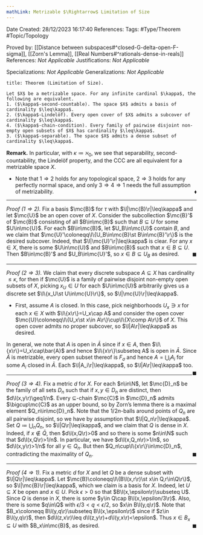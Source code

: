 ```yaml
---
mathLink: Metrizable $\Rightarrow$ Limitation of Size
---
```


<div class="topSpace"></div>

Date Created: 28/12/2023 16:17:40
References:
Tags: #Type/Theorem #Topic/Topology

Proved by: [[Distance between subspaces#^closed-G-delta-open-F-sigma]], [[Zorn's Lemma]], [[Real Numbers#^rationals-dense-in-reals]]
References: <i>Not Applicable</i>
Justifications: <i>Not Applicable</i>

Specializations: <i>Not Applicable</i>
Generalizations: <i>Not Applicable</i>

``` ad-Theorem
title: Theorem (Limitation of Size).

Let $X$ be a metrizable space. For any infinite cardinal $\kappa$, the following are equivalent.
1. ($\kappa$-second-countable). The space $X$ admits a basis of cardinality $\leq\kappa$.
2. ($\kappa$-Lindelöf). Every open cover of $X$ admits a subcover of cardinality $\leq\kappa$.
4. ($\kappa$-chain-condition). Every family of pairwise disjoint non-empty open subsets of $X$ has cardinality $\leq\kappa$.
3. ($\kappa$-separable). The space $X$ admits a dense subset of cardinality $\leq\kappa$.

```

<b>Remark.</b> In particular, with $\kappa\coloneqq\aleph_0$, we see that separability, second-countability, the Lindelöf property, and the CCC are all equivalent for a metrizable space $X$.
* Note that $1\Rightarrow2$ holds for any topological space, $2\Rightarrow3$ holds for any perfectly normal space, and only $3\Rightarrow4\Rightarrow1$ needs the full assumption of metrizability.<span style="float:right;">$\blacklozenge$</span>

---

<i>Proof $(1\Rightarrow2)$.</i> Fix a basis $\mc{B}$ for $\tau$ with $\l|\mc{B}\r|\leq\kappa$ and let $\mc{U}$ be an open cover of $X$. Consider the subcollection $\mc{B}'$ of $\mc{B}$ consisting of all $B\in\mc{B}$ such that $B\subseteq U$ for some $U\in\mc{U}$. For each $B\in\mc{B}$, let $U_B\in\mc{U}$ contain $B$, and we claim that $\mc{U}'\coloneqq\l\{U_B\in\mc{B}\st B\in\mc{B}'\r\}$ is the desired subcover. Indeed, that $\l|\mc{U}'\r|\leq\kappa$ is clear. For any $x\in X$, there is some $U\in\mc{U}$ and $B\in\mc{B}$ such that $x\in B\subseteq U$. Then $B\in\mc{B}'$ and $U_B\in\mc{U}'$, so $x\in B\subseteq U_B$ as desired.<span style="float:right;">$\blacksquare$</span>

---


<i>Proof $(2\Rightarrow3)$.</i> We claim that every discrete subspace $A\subseteq X$ has cardinality $\leq\kappa$, for then if $\mc{U}$ is a family of pairwise disjoint non-empty open subsets of $X$, picking $x_U\in U$ for each $U\in\mc{U}$ arbitrarily gives us a discrete set $\l\{x_U\st U\in\mc{U}\r\}$, so $\l|\mc{U}\r|\leq\kappa$.
* First, assume $A$ is closed. In this case, pick neighborhoods $U_x\ni x$ for each $x\in X$ with $\l\{x\r\}=U_x\cap A$ and consider the open cover $\mc{U}\coloneqq\l\{U_x\st x\in A\r\}\cup\l\{X\comp A\r\}$ of $X$. This open cover admits no proper subcover, so $\l|A\r|\leq\kappa$ as desired.

In general, we note that $A$ is open in $\bar{A}$ since if $x\in A$, then $\l\{x\r\}=U_x\cap\bar{A}$ and hence $\l\{x\r\}\subseteq A$ is open in $\bar{A}$. Since $\bar{A}$ is metrizable, every open subset thereof is $F_\sigma$ and hence $A=\bigcup_iA_i$ for some $A_i$ closed in $\bar{A}$. Each $\l|A_i\r|\leq\kappa$, so $\l|A\r|\leq\kappa$ too.<span style="float:right;">$\blacksquare$</span>

---

<i>Proof $(3\Rightarrow4)$.</i> Fix a metric $d$ for $X$. For each $n\in\N$, let $\mc{D}_n$ be the family of all sets $D_n$ such that if $x,y\in D_n$ are distinct, then $d\l(x,y\r)\geq1/n$. Every $\subseteq$-chain $\mc{C}$ in $\mc{D}_n$ admits $\bigcup\mc{C}$ as an upper bound, so by Zorn’s lemma there is a maximal element $Q_n\in\mc{D}_n$. Note that the $1/2n$-balls around points of $Q_n$ are all pairwise disjoint, so we have by assumption that $\l|Q_n\r|\leq\kappa$. Set $Q\coloneqq\bigcup_nQ_n$, so $\l|Q\r|\leq\kappa$, and we claim that $Q$ is dense in $X$. Indeed, if $x\not\in\bar{Q}$, then $d\l(x,Q\r)>0$ and so there is some $n\in\N$ such that $d\l(x,Q\r)>1/n$. In particular, we have $d\l(x,Q_n\r)>1/n$, so $d\l(x,y\r)>1/n$ for all $y\in Q_n$. But then $Q_n\cup\l\{x\r\}\in\mc{D}_n$, contradicting the maximality of $Q_n$.<span style="float:right;">$\blacksquare$</span>

---

<i>Proof $(4\Rightarrow1)$.</i> Fix a metric $d$ for $X$ and let $Q$ be a dense subset with $\l|Q\r|\leq\kappa$. Let $\mc{B}\coloneqq\l\{B\l(x,r\r)\st x\in Q,r\in\Q\r\}$, so $\l|\mc{B}\r|\leq\kappa$, which we claim is a basis for $X$. Indeed, let $U\subseteq X$ be open and $x\in U$. Pick $\epsilon>0$ so that $B\l(x,\epsilon\r)\subseteq U$. Since $Q$ is dense in $X$, there is some $y\in Q\cap B\l(x,\epsilon/3\r)$. Also, there is some $q\in\Q$ with $\epsilon/3<q<\epsilon/2$, so $x\in B\l(y,q\r)$. Note that $B_x\coloneqq B\l(y,q\r)\subseteq B\l(x,\epsilon\r)$ since if $z\in B\l(y,q\r)$, then $d\l(z,x\r)\leq d\l(z,y\r)+d\l(y,x\r)<\epsilon$. Thus $x\in B_x\subseteq U$ with $B_x\in\mc{B}$, as desired.<span style="float:right;">$\blacksquare$</span>

